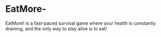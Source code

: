 # EatMore-
EatMore! is a fast-paced survival game where your health is constantly draining, and the only way to stay alive is to eat! 
